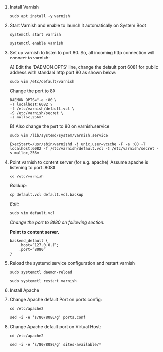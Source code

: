 1. Install Varnish
    ```
    sudo apt install -y varnish
    ```

2. Start Varnish and enable to launch it automatically on System Boot
    ```
    systemctl start varnish
    ```
    ```
    systemctl enable varnish
    ```


3.  Set up varnish to listen to port 80. So, all incoming http connection will connect to varnish:

    A) Edit the ‘DAEMON_OPTS’ line, change the default port 6081 for public address with standard http port 80 as shown below:

    ```
    sudo vim /etc/default/varnish
    ```

    Change the port to 80

    ``` 	
    DAEMON_OPTS="-a :80 \
    -T localhost:6082 \
    -f /etc/varnish/default.vcl \
    -S /etc/varnish/secret \
    -s malloc,256m"
    ```

    B) Also change the port to 80 on varnish.service
    ```
    sudo vim /lib/systemd/system/varnish.service
    ```
    ```
    ExecStart=/usr/sbin/varnishd -j unix,user=vcache -F -a :80 -T localhost:6082 -f /etc/varnish/default.vcl -S /etc/varnish/secret -s malloc,256m
    ```	

4. Point varnish to content server (for e.g. apache). Assume apache is listening to port :8080
	
	```
    cd /etc/varnish
    ```

	*Backup:*
    ```
    cp default.vcl default.vcl.backup
    ```

    *Edit:*

    ```
	sudo vim default.vcl
    ```

    *Change the port to 8080 on following section:*
	 	 	
    **Point to content server.**
    ```
    backend_default {
        .host=”127.0.0.1”;
        .port=”8080”
    }
    ```

5. Reload the systemd service configuration and restart varnish

    ``` 	 	
    sudo systemctl daemon-reload
    ```
    ```
    sudo systemctl restart varnish
    ```


6. Install Apache


7. Change Apache default Port on ports.config:

    ```
    cd /etc/apache2
    ```
	```
    sed -i -e ‘s/80/8080/g’ ports.conf
    ```


8. Change Apache default port on Virtual Host:

	```
    cd /etc/apache2
    ```
	```
    sed -i -e ‘s/80/8080/g’ sites-available/*
    ```

